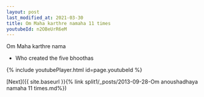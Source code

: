 ```yaml
---
layout: post
last_modified_at: 2021-03-30
title: Om Maha karthre namaha 11 times
youtubeId: n2OBeUrR6eM
---
```

 
 
Om Maha karthre nama 
 
 -  Who created the five bhoothas 
 
  
 
  
 
 
 
 
 
 


{% include youtubePlayer.html id=page.youtubeId %}
 
[Next]({{ site.baseurl }}{% link  split1/_posts/2013-09-28-Om anoushadhaya namaha 11 times.md%})
 
